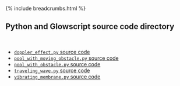 {% include breadcrumbs.html %}

## Python and Glowscript source code directory
<div class="header_line"><br/></div>

- [`doppler_effect.py` source code](doppler_effect.py)
- [`pool_with_moving_obstacle.py` source code](pool_with_moving_obstacle.py)
- [`pool_with_obstacle.py` source code](pool_with_obstacle.py)
- [`traveling_wave.py` source code](traveling_wave.py)
- [`vibrating_membrane.py` source code](vibrating_membrane.py)



